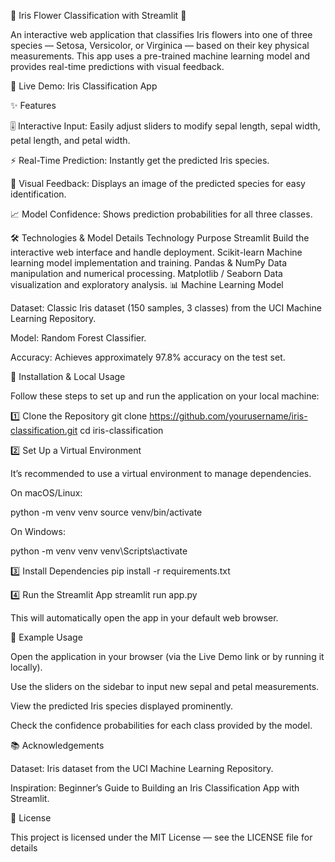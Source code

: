 🌸 Iris Flower Classification with Streamlit 🌿

An interactive web application that classifies Iris flowers into one of three species — Setosa, Versicolor, or Virginica — based on their key physical measurements.
This app uses a pre-trained machine learning model and provides real-time predictions with visual feedback.

🔗 Live Demo: Iris Classification App

✨ Features

🎚️ Interactive Input: Easily adjust sliders to modify sepal length, sepal width, petal length, and petal width.

⚡ Real-Time Prediction: Instantly get the predicted Iris species.

🌼 Visual Feedback: Displays an image of the predicted species for easy identification.

📈 Model Confidence: Shows prediction probabilities for all three classes.

🛠️ Technologies & Model Details
Technology	Purpose
Streamlit	Build the interactive web interface and handle deployment.
Scikit-learn	Machine learning model implementation and training.
Pandas & NumPy	Data manipulation and numerical processing.
Matplotlib / Seaborn	Data visualization and exploratory analysis.
📊 Machine Learning Model

Dataset: Classic Iris dataset (150 samples, 3 classes) from the UCI Machine Learning Repository.

Model: Random Forest Classifier.

Accuracy: Achieves approximately 97.8% accuracy on the test set.

🚀 Installation & Local Usage

Follow these steps to set up and run the application on your local machine:

1️⃣ Clone the Repository
git clone https://github.com/yourusername/iris-classification.git
cd iris-classification

2️⃣ Set Up a Virtual Environment

It’s recommended to use a virtual environment to manage dependencies.

On macOS/Linux:

python -m venv venv
source venv/bin/activate


On Windows:

python -m venv venv
venv\Scripts\activate

3️⃣ Install Dependencies
pip install -r requirements.txt

4️⃣ Run the Streamlit App
streamlit run app.py


This will automatically open the app in your default web browser.

🧪 Example Usage

Open the application in your browser (via the Live Demo link or by running it locally).

Use the sliders on the sidebar to input new sepal and petal measurements.

View the predicted Iris species displayed prominently.

Check the confidence probabilities for each class provided by the model.

📚 Acknowledgements

Dataset: Iris dataset
 from the UCI Machine Learning Repository.

Inspiration: Beginner’s Guide to Building an Iris Classification App with Streamlit.

📄 License

This project is licensed under the MIT License — see the LICENSE
 file for details
